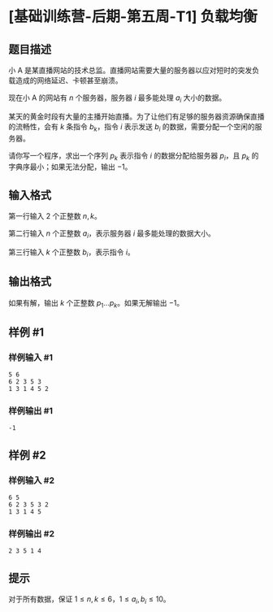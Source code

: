# [基础训练营-后期-第五周-T1] 负载均衡

## 题目描述

小 A 是某直播网站的技术总监。直播网站需要大量的服务器以应对短时的突发负载造成的网络延迟、卡顿甚至崩溃。

现在小 A 的网站有 $n$ 个服务器，服务器 $i$ 最多能处理 $a_i$ 大小的数据。

某天的黄金时段有大量的主播开始直播。为了让他们有足够的服务器资源确保直播的流畅性，会有 $k$ 条指令 $b_k$，指令 $i$ 表示发送 $b_i$ 的数据，需要分配一个空闲的服务器。

请你写一个程序，求出一个序列 $p_k$ 表示指令 $i$ 的数据分配给服务器 $p_i$，且 $p_k$ 的字典序最小；如果无法分配，输出 $-1$。

## 输入格式

第一行输入 $2$ 个正整数 $n,k$。

第二行输入 $n$ 个正整数 $a_i$，表示服务器 $i$ 最多能处理的数据大小。

第三行输入 $k$ 个正整数 $b_i$，表示指令 $i$。

## 输出格式

如果有解，输出 $k$ 个正整数 $p_1\ldots p_k$。如果无解输出 $-1$。

## 样例 #1

### 样例输入 #1

```
5 6
6 2 3 5 3
1 3 1 4 5 2
```

### 样例输出 #1

```
-1
```

## 样例 #2

### 样例输入 #2

```
6 5
6 2 3 5 3 2
1 3 1 4 5
```

### 样例输出 #2

```
2 3 5 1 4
```

## 提示

对于所有数据，保证 $1 \leq n,k\leq 6$，$1 \leq a_i,b_i \leq 10$。